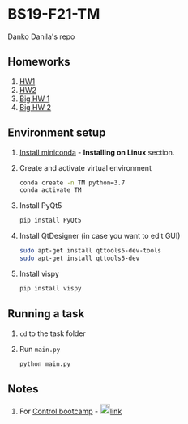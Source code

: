 # BS19-F21-TM

Danko Danila's repo

## Homeworks

1. [HW1](https://colab.research.google.com/drive/1PP9_DvqwEvWMQBGfOrU7PobwpEPjV-HC?usp=sharing)
2. [HW2](https://github.com/br4ch1st0chr0n3/TM/tree/master/HW2)
3. [Big HW 1](https://github.com/br4ch1st0chr0n3/TM/tree/master/Big-HW-1)
4. [Big HW 2](https://www.mathcha.io/editor/YD7jLSDqiG2u8zh0yk1K6IY938zMugGWVlgIEp2wKG)

## Environment setup

1. [Install miniconda](https://docs.conda.io/projects/conda/en/latest/user-guide/install/linux.html) - **Installing on Linux** section.

1. Create and activate virtual environment

   ```sh
   conda create -n TM python=3.7
   conda activate TM
   ```

1. Install PyQt5

    ```sh
    pip install PyQt5
    ```

1. Install QtDesigner (in case you want to edit GUI)

   ```sh
   sudo apt-get install qttools5-dev-tools
   sudo apt-get install qttools5-dev
   ```

1. Install vispy

   ```sh
   pip install vispy
   ```

## Running a task

1. `cd` to the task folder
2. Run `main.py`

   ```sh
   python main.py
   ```

## Notes
1. For [Control bootcamp](https://www.youtube.com/playlist?list=PLMrJAkhIeNNR20Mz-VpzgfQs5zrYi085m) - <img src="https://cdn.mathcha.io/resources/logo.png" width="20" title="hover text">[link](https://www.mathcha.io/editor/Ov4BQso6UzgsgZHgxEJL2T0EWMXfvzJ8d3trKYj04)
